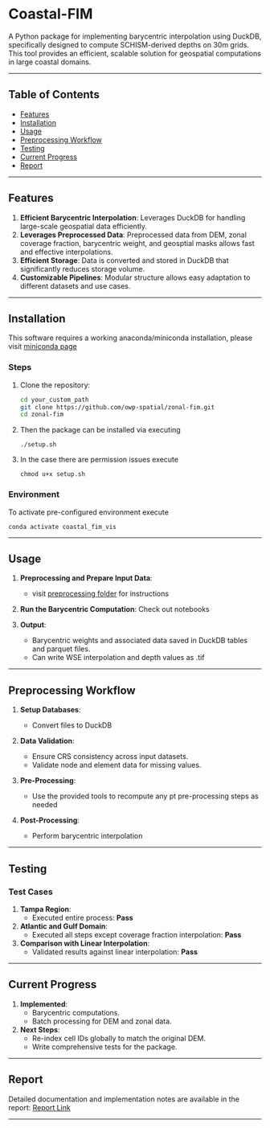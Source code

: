 # Coastal-FIM

A Python package for implementing barycentric interpolation using DuckDB, specifically designed to compute SCHISM-derived depths on 30m grids. This tool provides an efficient, scalable solution for geospatial computations in large coastal domains.

---

## Table of Contents

- [Features](#features)
- [Installation](#installation)
- [Usage](#usage)
- [Preprocessing Workflow](#preprocessing-workflow)
- [Testing](#testing)
- [Current Progress](#current-progress)
- [Report](#report)

---

## Features

1. **Efficient Barycentric Interpolation**: Leverages DuckDB for handling large-scale geospatial data efficiently.
2. **Leverages Preprocessed Data**: Preprocessed data from DEM, zonal coverage fraction, barycentric weight, and geosptial masks allows fast and effective interpolations.
3. **Efficient Storage**: Data is converted and stored in DuckDB that significantly reduces storage volume.
4. **Customizable Pipelines**: Modular structure allows easy adaptation to different datasets and use cases.

---

## Installation
This software requires a working anaconda/miniconda installation, please visit [miniconda page](https://docs.anaconda.com/miniconda/install/)

### Steps

1. Clone the repository:
   ```bash
   cd your_custom_path
   git clone https://github.com/owp-spatial/zonal-fim.git
   cd zonal-fim
   ```

2. Then the package can be installed via executing
    ```shell
    ./setup.sh 
    ```

3. In the case there are permission issues execute
    ```shell
    chmod u+x setup.sh
    ```

### Environment

To activate pre-configured environment execute
```shell
conda activate coastal_fim_vis
```

---

## Usage

1. **Preprocessing and Prepare Input Data**:
   - visit [preprocessing folder](preprocesing/README.md) for instructions

2. **Run the Barycentric Computation**:
   Check out notebooks

3. **Output**:
   - Barycentric weights and associated data saved in DuckDB tables and parquet files.
   - Can write WSE interpolation and depth values as .tif

---

## Preprocessing Workflow

1. **Setup Databases**:
   - Convert files to DuckDB 

2. **Data Validation**:
   - Ensure CRS consistency across input datasets.
   - Validate node and element data for missing values.

3. **Pre-Processing**:
   - Use the provided tools to recompute any pt pre-processing steps as needed

4. **Post-Processing**:
   - Perform barycentric interpolation

---


## Testing

### Test Cases

1. **Tampa Region**:
   - Executed entire process: **Pass**
2. **Atlantic and Gulf Domain**:
   - Executed all steps except coverage fraction interpolation: **Pass**
3. **Comparison with Linear Interpolation**:
   - Validated results against linear interpolation: **Pass**

---

## Current Progress

1. **Implemented**:
   - Barycentric computations.
   - Batch processing for DEM and zonal data.
2. **Next Steps**:
   - Re-index cell IDs globally to match the original DEM.
   - Write comprehensive tests for the package.

---

## Report

Detailed documentation and implementation notes are available in the report:
[Report Link](https://docs.google.com/document/d/1DoPeE0IRVHkjqabqTUaX5aWCnPZn9Mdv/edit?usp=sharing&ouid=110666552849114372265&rtpof=true&sd=true)

---